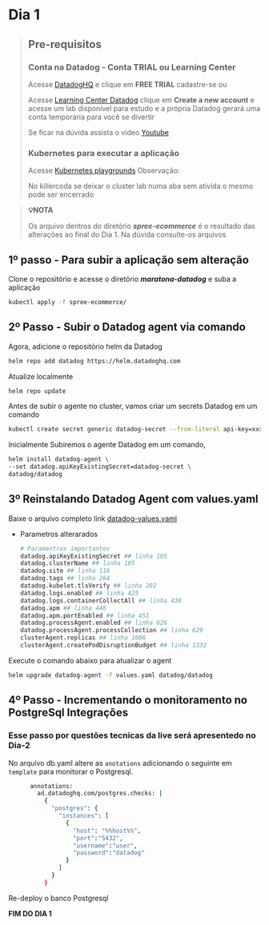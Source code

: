 # Dia 1

> ## Pre-requisitos
>
> ### Conta na Datadog - Conta TRIAL ou Learning Center
> 
> Acesse [DatadogHQ](https://www.datadoghq.com/) e clique em **FREE TRIAL** cadastre-se ou
> 
> Acesse [Learning Center Datadog](https://learn.datadoghq.com/users/sign_in) clique em **Create a new account** e acesse um lab disponível para estudo e a própria Datadog gerará uma conta temporária para você se divertir
> 
> Se ficar na dúvida assista o video [Youtube](https://youtu.be/OO3lVsqf_44?si=C7Xiu8_2AODzhvyw)
> 
> ### Kubernetes para executar a aplicação
> 
> Acesse [Kubernetes playgrounds](https://killercoda.com/playgrounds/scenario/kubernetes)
> Observação:
> 
> No killercoda se deixar o cluster lab numa aba sem ativida o mesmo pode ser encerrado
>

>**💡NOTA**
>
>Os arquivo dentros do diretório ***spree-ecommerce*** é o resultado das alterações ao final do Dia 1. Na dúvida consulte-os arquivos


## 1º passo - Para subir a aplicação sem alteração

Clone o repositório e acesse o diretório ***maratona-datadog*** e suba a aplicação
```bash
kubectl apply -f spree-ecommerce/
```

## 2º Passo - Subir o Datadog agent via comando

Agora, adicione o repositório helm da Datadog

```bash
helm repo add datadog https://helm.datadoghq.com
```

Atualize localmente

```bash
helm repo update
```

Antes de subir o agente no cluster, vamos criar um secrets Datadog em um comando

```bash
kubectl create secret generic datadog-secret --from-literal api-key=xxxxxxxxxxxxxxxxxxxxxxxxxxxxxxxx
```

Inicialmente Subiremos o agente Datadog em um comando, 

```bash
helm install datadog-agent \
--set datadog.apiKeyExistingSecret=datadog-secret \
datadog/datadog
```

## 3º Reinstalando Datadog Agent com values.yaml

Baixe o arquivo completo link [datadog-values.yaml](https://github.com/DataDog/helm-charts/blob/main/charts/datadog/values.yaml)

* Parametros alterarados

    ```bash
    # Paramentros importantes
    datadog.apiKeyExistingSecret ## linha 105
    datadog.clusterName ## linha 105
    datadog.site ## linha 116
    datadog.tags ## linha 264
    datadog.kubelet.tlsVerify ## linha 282
    datadog.logs.enabled ## linha 425
    datadog.logs.containerCollectAll ## linha 430
    datadog.apm ## linha 446
    datadog.apm.portEnabled ## linha 451
    datadog.processAgent.enabled ## linha 626
    datadog.processAgent.processCollection ## linha 629
    clusterAgent.replicas ## linha 1006
    clusterAgent.createPodDisruptionBudget ## linha 1332
    ```

Execute o comando abaixo para atualizar o agent

```bash
helm upgrade datadog-agent -f values.yaml datadog/datadog
```

## 4º Passo - Incrementando o monitoramento no PostgreSql Integrações 

### Esse passo por questões tecnicas da live será apresentedo no Dia-2

No arquivo db.yaml altere as ```anotations``` adicionando o seguinte em ```template``` para monitorar o Postgresql.

```bash
      annotations:
        ad.datadoghq.com/postgres.checks: |
          {
            "postgres": {
              "instances": [
                {
                  "host": "%%host%%",
                  "port":"5432",
                  "username":"user",
                  "password":"datadog"
                }
              ]
            }
          }
```

Re-deploy o banco Postgresql

**FIM DO DIA 1**